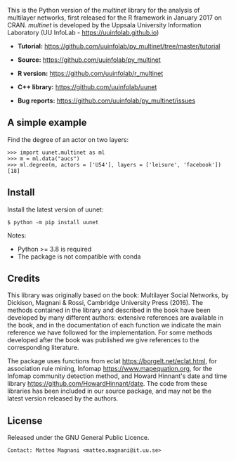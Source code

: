 This is the Python version of the _multinet_ library for the analysis of multilayer networks, first released for the R framework in January 2017 on CRAN. _multinet_ is developed by the Uppsala University Information Laboratory (UU InfoLab - https://uuinfolab.github.io)


- **Tutorial:** https://github.com/uuinfolab/py_multinet/tree/master/tutorial

- **Source:** https://github.com/uuinfolab/py_multinet
- **R version:** https://github.com/uuinfolab/r_multinet
- **C++ library:** https://github.com/uuinfolab/uunet
- **Bug reports:** https://github.com/uuinfolab/py_multinet/issues

A simple example
--------------

Find the degree of an actor on two layers:

    >>> import uunet.multinet as ml
    >>> m = ml.data("aucs")
    >>> ml.degree(m, actors = ['U54'], layers = ['leisure', 'facebook'])
    [18]
    
Install
-------

Install the latest version of uunet:

    $ python -m pip install uunet
    
Notes:

- Python >= 3.8 is required
- The package is not compatible with conda

Credits
-------

This library was originally based on the book: Multilayer Social Networks, by Dickison, Magnani & Rossi, Cambridge University Press (2016). The methods contained in the library and described in the book have been developed by many different authors: extensive references are available in the book, and in the documentation of each function we indicate the main reference we have followed for the implementation. For some methods developed after the book was published we give references to the corresponding literature.

The package uses functions from eclat <https://borgelt.net/eclat.html>, for association rule mining, Infomap <https://www.mapequation.org>, for the Infomap community detection method, and Howard Hinnant's date and time library <https://github.com/HowardHinnant/date>. The code from these libraries has been included in our source package, and may not be the latest version released by the authors.

License
-------

Released under the GNU General Public Licence.

    Contact: Matteo Magnani <matteo.magnani@it.uu.se>
